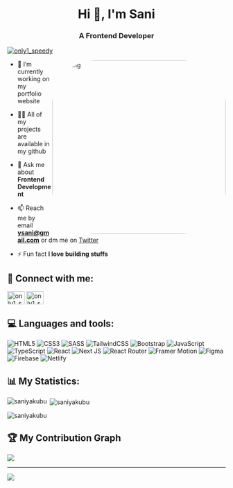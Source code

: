 <h1 align="center">Hi 👋, I'm Sani</h1>
<h3 align="center">A Frontend Developer</h3>

<p align="left"> <a href="https://twitter.com/only1_speedy" target="blank"><img src="https://img.shields.io/twitter/follow/only1_speedy?logo=twitter&style=for-the-badge" alt="only1_speedy" /></a> </p>


<img align="right" alt="Coding" style="border-radius:100px;" width="400" src="/tech.gif"/>

- 🔭 I’m currently working on my portfolio website

- 👨‍💻 All of my projects are available in my github

- 💬 Ask me about **Frontend Development**

- 📫 Reach me by email **ysani@gmail.com** or dm me on <a href="https://twitter.com/only1_speedy">Twitter</a>

- ⚡ Fun fact **I love building stuffs**

## 🔗‍ Connect with me:
<p align="left">
<a href="https://twitter.com/only1_speedy" target="blank"><img align="center" src="https://raw.githubusercontent.com/rahuldkjain/github-profile-readme-generator/master/src/images/icons/Social/twitter.svg" alt="only1_speedy" height="30" width="40" /></a>
<a href="https://instagram.com/only1_speedy" target="blank"><img align="center" src="https://raw.githubusercontent.com/rahuldkjain/github-profile-readme-generator/master/src/images/icons/Social/instagram.svg" alt="only1_speedy" height="30" width="40" /></a>
</p>


## 💻 Languages and tools:
![HTML5](https://img.shields.io/badge/html5-%23E34F26.svg?style=for-the-badge&logo=html5&logoColor=white)
![CSS3](https://img.shields.io/badge/css3-%231572B6.svg?style=for-the-badge&logo=css3&logoColor=white)
![SASS](https://img.shields.io/badge/SASS-hotpink.svg?style=for-the-badge&logo=SASS&logoColor=white)
![TailwindCSS](https://img.shields.io/badge/tailwindcss-%2338B2AC.svg?style=for-the-badge&logo=tailwind-css&logoColor=white)
![Bootstrap](https://img.shields.io/badge/bootstrap-%23563D7C.svg?style=for-the-badge&logo=bootstrap&logoColor=white)
![JavaScript](https://img.shields.io/badge/javascript-%23323330.svg?style=for-the-badge&logo=javascript&logoColor=%23F7DF1E) 
![TypeScript](https://img.shields.io/badge/typescript-%23007ACC.svg?style=for-the-badge&logo=typescript&logoColor=white) 
![React](https://img.shields.io/badge/react-%2320232a.svg?style=for-the-badge&logo=react&logoColor=%2361DAFB) 
![Next JS](https://img.shields.io/badge/Next-black?style=for-the-badge&logo=next.js&logoColor=white)
![React Router](https://img.shields.io/badge/React_Router-CA4245?style=for-the-badge&logo=react-router&logoColor=white) 
![Framer Motion](https://img.shields.io/badge/-Framer%20Motion-311C87?style=for-the-badge)
![Figma](https://img.shields.io/badge/figma-%23F24E1E.svg?style=for-the-badge&logo=figma&logoColor=white)
![Firebase](https://img.shields.io/badge/firebase-%23039BE5.svg?style=for-the-badge&logo=firebase)
![Netlify](https://img.shields.io/badge/netlify-%23000000.svg?style=for-the-badge&logo=netlify&logoColor=#00C7B7) 


## 📊 My Statistics:

<p><img align="left" src="https://github-readme-stats.vercel.app/api/top-langs?username=saniyakubu&show_icons=true&locale=en&layout=compact" alt="saniyakubu" /></p>

<p>&nbsp;<img align="center" src="https://github-readme-stats.vercel.app/api?username=saniyakubu&show_icons=true&locale=en" alt="saniyakubu" /></p>

<p><img align="center" src="https://github-readme-streak-stats.herokuapp.com/?user=saniyakubu&" alt="saniyakubu" /></p>


## 🏆 My Contribution Graph
![](https://activity-graph.herokuapp.com/graph?username=Saniyakubu&theme=monokai)

---
[![](https://visitcount.itsvg.in/api?id=Saniyakubu&icon=9&color=0)](https://visitcount.itsvg.in)


